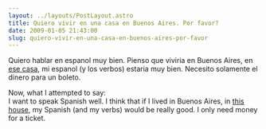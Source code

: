 ```yaml
---
layout: ../layouts/PostLayout.astro
title: Quiero vivir en una casa en Buenos Aires. Por favor?
date: 2009-01-05 21:43:00
slug: quiero-vivir-en-una-casa-en-buenos-aires-por-favor
---
```


Quiero hablar en espanol muy bien. Pienso que viviria en Buenos Aires, en [ese casa](http://www.designspongeonline.com/2009/01/sneak-peek-eliza-jane-curtis-morris-and-essex.html), mi espanol (y los verbos) estaria muy bien. Necesito solamente el dinero para un boleto.  
  
Now, what I attempted to say:  
I want to speak Spanish well. I think that if I lived in Buenos Aires, in [this house](http://www.designspongeonline.com/2009/01/sneak-peek-eliza-jane-curtis-morris-and-essex.html), my Spanish (and my verbs) would be really good. I only need money for a ticket.